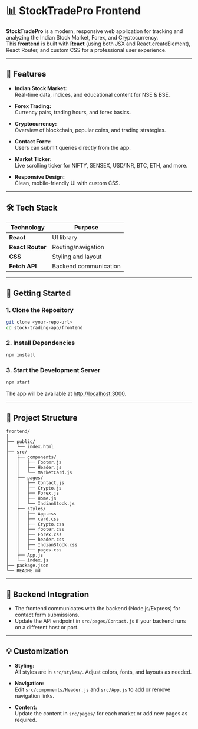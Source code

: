 # 📊 StockTradePro Frontend

**StockTradePro** is a modern, responsive web application for tracking and analyzing the Indian Stock Market, Forex, and Cryptocurrency.  
This **frontend** is built with **React** (using both JSX and React.createElement), React Router, and custom CSS for a professional user experience.

---

## 🌟 Features

- **Indian Stock Market:**  
  Real-time data, indices, and educational content for NSE & BSE.

- **Forex Trading:**  
  Currency pairs, trading hours, and forex basics.

- **Cryptocurrency:**  
  Overview of blockchain, popular coins, and trading strategies.

- **Contact Form:**  
  Users can submit queries directly from the app.

- **Market Ticker:**  
  Live scrolling ticker for NIFTY, SENSEX, USD/INR, BTC, ETH, and more.

- **Responsive Design:**  
  Clean, mobile-friendly UI with custom CSS.

---

## 🛠️ Tech Stack

| Technology         | Purpose                         |
|--------------------|---------------------------------|
| **React**          | UI library                      |
| **React Router**   | Routing/navigation              |
| **CSS**            | Styling and layout              |
| **Fetch API**      | Backend communication           |

---

## 🚀 Getting Started

### 1. **Clone the Repository**

```sh
git clone <your-repo-url>
cd stock-trading-app/frontend
```

### 2. **Install Dependencies**

```sh
npm install
```

### 3. **Start the Development Server**

```sh
npm start
```

The app will be available at [http://localhost:3000](http://localhost:3000).

---

## 📁 Project Structure

```
frontend/
│
├── public/
│   └── index.html
├── src/
│   ├── components/
│   │   ├── Footer.js
│   │   ├── Header.js
│   │   └── MarketCard.js
│   ├── pages/
│   │   ├── Contact.js
│   │   ├── Crypto.js
│   │   ├── Forex.js
│   │   ├── Home.js
│   │   └── IndianStock.js
│   ├── styles/
│   │   ├── App.css
│   │   ├── card.css
│   │   ├── Crypto.css
│   │   ├── footer.css
│   │   ├── Forex.css
│   │   ├── header.css
│   │   ├── IndianStock.css
│   │   └── pages.css
│   ├── App.js
│   └── index.js
├── package.json
└── README.md
```

---

## 🔗 Backend Integration

- The frontend communicates with the backend (Node.js/Express) for contact form submissions.
- Update the API endpoint in `src/pages/Contact.js` if your backend runs on a different host or port.

---

## 💡 Customization

- **Styling:**  
  All styles are in `src/styles/`. Adjust colors, fonts, and layouts as needed.

- **Navigation:**  
  Edit `src/components/Header.js` and `src/App.js` to add or remove navigation links.

- **Content:**  
  Update the content in `src/pages/` for each market or add new pages as required.
